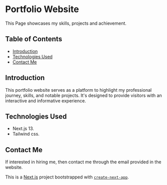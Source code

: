 # Portfolio Website

This Page showcases my skills, projects and achievement.

## Table of Contents

- [Introduction](#introduction)
- [Technologies Used](#technologies-used)
- [Contact Me](#contact-me)

## Introduction

This portfolio website serves as a platform to highlight my professional journey, skills, and notable projects. It's designed to provide visitors with an interactive and informative experience.

## Technologies Used

- Next.js 13.
- Tailwind css.

## Contact Me
If interested in hiring me, then contact me through the email provided in the website.

This is a [Next.js](https://nextjs.org/) project bootstrapped with [`create-next-app`](https://github.com/vercel/next.js/tree/canary/packages/create-next-app).
